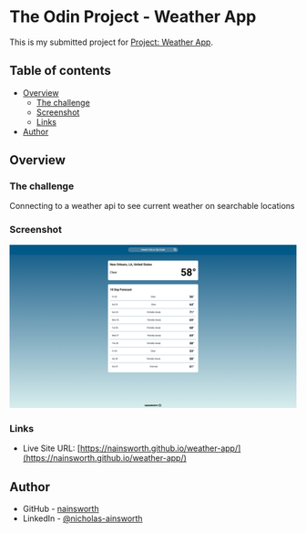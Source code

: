 # The Odin Project - Weather App

This is my submitted project for [Project: Weather App](https://www.theodinproject.com/lessons/node-path-javascript-weather-app).

## Table of contents

- [Overview](#overview)
  - [The challenge](#the-challenge)
  - [Screenshot](#screenshot)
  - [Links](#links)
- [Author](#author)

## Overview

### The challenge

Connecting to a weather api to see current weather on searchable locations

### Screenshot

![Screenshot](./screenshot.png)

### Links

- Live Site URL: [https://nainsworth.github.io/weather-app/](https://nainsworth.github.io/weather-app/)

## Author

- GitHub - [nainsworth](https://github.com/nainsworth)
- LinkedIn - [@nicholas-ainsworth](https://www.linkedin.com/in/nicholas-ainsworth/)